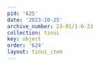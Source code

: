 ```yaml
---
pid: '625'
date: '2023-10-25'
archive_number: 23-01/1-6-23
collection: tinui
key: object
order: '624'
layout: tinui_item
---
```

